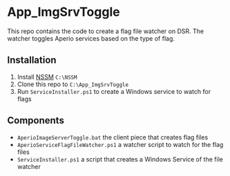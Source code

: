 # App_ImgSrvToggle

This repo contains the code to create a flag file watcher on DSR. The watcher toggles Aperio services based on the type of flag.

## Installation
1. Install [NSSM](https://nssm.cc/to) `C:\NSSM`
1. Clone this repo to `C:\App_ImgSrvToggle`
1. Run `ServiceInstaller.ps1` to create a Windows service to watch for flags

## Components
 - `AperioImageServerToggle.bat` the client piece that creates flag files
 - `AperioServiceFlagFileWatcher.ps1` a watcher script to watch for the flag files
 - `ServiceInstaller.ps1` a script that creates a Windows Service of the file watcher

